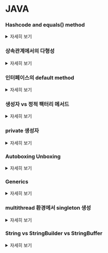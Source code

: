 # JAVA

### Hashcode and equals() method
<details>
   <summary> 자세히 보기 </summary>
 
 <br>
   
   
    equals 메소드는 객체 두개를 파라미터로 받아서 두객체의 동일성을 비교하는 함수이다.

    public boolean equals(Object obj) {
        return (this == obj);
    }
    
   equals 메소드는 오버라이드가 가능하지만 몇가지 제약사항을 가지고 있다.
   1. x.equals(y) 가 true 라면 y.equals(x)도 true 여야 한다.
   2. x.equals(y) 와  y.equals(z) 가 둘다 true 라면 x.equals(z)도 true 여야 한다.
   3. equals 메소드가 수정되지 않는한 항상 equals() 호출은 늘 같은 값을 리턴해야 한다.
    
   hashcode() 는 오브젝트가 가지고 있는 native method이다. object의 hash 값을 리턴하는 함수이다.
    
   hashcode() 메소드에도 몇가지 제약사항이 존재하는데
   1. hashcode()를 호출할떄마다 늘 같은 결과를 리턴해야 한다.
   2. 애플리케이션 실행시마다 hashcode()의 값은 달라진다.
   3. 만약 equals() 메소드로 같은 같은 오브젝트로 판명된다면 두 오브젝트는 같은 hashcode() 값을 가지고 있어야 한다.
   4. 만약 equals() 메소드로 같지 않은 오브젝트로 판명된다면 두 오브젝트는 같은 해쉬 값을 가질 수도 아닐 수도 있다.
    
   4번 제약 사항은 아래를 의미한다.
   If o1.equals(o2), then o1.hashCode() == o2.hashCode() should always be true.
   If o1.hashCode() == o2.hashCode is true, it doesn’t mean that o1.equals(o2) will be true.
    
   만약 당신이 equals() 메소드를 오바라이딩 한다면 거의 대부분의 경우 hashcode()도 오버라이드 해줘야 제약사항을 지킬 수 있다.
   만약 당신이 제약사항을 어겼지만 해당 클래스를 해쉬 테이블의 키로 사용할 것이 아니라면 문제가 발생하지 않는다.
    
</details>

### 상속관계에서의 다형성
<details>
   <summary> 자세히 보기 </summary>
 
 <br>
   
   
   조상 클래스의 참조변수는 자손 클래스의 인스턴스로 초기화가 가능하다.
   
   예를 들어
   
   ```
   class Car {
      
   }
   
   class SportsCar extends Car {
   
   }
   ```
   다음과 같은 클래스가 있을때 Car car = new SportCar(); 과 같은 초기화가 가능하다는 것이다.
   
   이렇게 초기화를 할경우 조상클래스에 있는 멤버들만 사용가능하다는 제약이 있다. 당연히 조상클래스를 자손클래스로 초기화했으니 자손클래스의 멤버변수나 메소드에는 접근이 불가능한 것이다.
   
   역으로 자손클래스를 조상클래스로 초기화가 가능한가? 그건 아니다.
   
   왜냐하면 자손클래스의 멤버가 조상클래스보다 더 많기 때문에 이를 허용하지 않는다.
   
   
</details>

### 인터페이스의 default method
<details>
   <summary> 자세히 보기 </summary>
 
 <br>
   
   
   자바 1.8부터는 인터페이스에서 default method라는 기능을 제공한다.
   
   이는 모두 추상 메서드로 이루어져있는 기존의 인터페이스와 달리 구현체가 있는 메소드를 선언할 수 있게 해준 것이다.
   
   왜냐? 인터페이스 설계는 보통 구현체들의 공통 요소를 뽑아서 추상화를 잘 해야한다.
   
   하지만 설계를 아무리 잘해도 인터페이스에 메소드가 추가돼야할 경우가 생긴다.
   
   이런 경우에 인터페이스의 메소드를 추가하는 경우 그 인터페이스를 구현한 모든 구현체에서 해당 메소드를 다시 구현해줘야 하므로 많은 변경이 생기게 된다.
   
   하지만 이런 경우 default method를 추가해준다면 구현체들에서 해당 메소드를 구현해주는 번거로움을 덜 수 있다. (구현을 안해줘도 된다 default method는)
   
</details>

### 생성자 vs 정적 팩터리 메서드
<details>
   <summary> 자세히 보기 </summary>
   
 <br>
   
 
   클래스의 인스턴스를 생성할때 생성자보다 정적 패터리 메서드가 더 선호된다. 이유는 세가지가 있다.
   
   첫번째는 생성자는 클래스이름과 동일한 반면 (이름이 강제됨) 정적 팩터리 메서드는 조금 더 유의미한 함수 이름을 통해서 생성자를 만들 수 있다.
   
   예로들어 BigInteger.probablePrime()과 BigInteger() 두개 중 어떤 값이 소수인 BigInteger를 반환할 것 같은가? 
   
   정적 팩터리 메서드는 함수 명을 통해서 어떤 인스턴스를 받을 것인지 예상이 쉽게 만들어준다.
   
   두번째는 호출될때마다 인스턴스를 새로 생성하지 않아도 된다는 점이다.
   
   정적 팩터리 메서드를 사용하면 계속 새로운 인스턴스를 생성하는 것이 아니라 이미 인스턴스가 있다면 해당 인스턴스를 리턴해준다거나 또는 아예 인스턴스를 생성하지 않는등 인스턴스를 통제할 수 있는 방법을 제공해준다.
   
   예를들어 어떤 클래스의 인스턴스를 싱글턴으로 강제하고 싶으면 정적팩터리 메서드 패턴으로 가능하다.
   
   세번째는 반환 타입의 하위 타입 객체를 반환할 수 있다.
   
   인터페이스의 정적메서드를 통해서 구현체인 여러개의 클래스중 하나를 반환할 수 있게끔 할 수 있다. 이는 구현 클래스를 공개하지 않고도 해당 객체를 반환할 수 있게하여 API를 작게 유지할 수 있다.
   
   네번째는 매개변수에 따라서 다른 클래스의 객체를 반환할 수 있다. 이는 세번쨰의 장점을 활용한 것인데 매개변수에 따라서 서로 다른 클래스의 인스턴스를 반환하게끔하여 클라이언트로 하여금 유연하게 상황에 맞는 클래스를 사용할 수 있게끔 할 수 있다.
   
   
 <br>

</details>

### private 생성자
<details>
   <summary> 자세히 보기 </summary>
   
   
 <br>
   
   
   private 생성자는 보통 객체를 싱글턴으로 만들기 위해서 사용된다.
   
   왜냐하면 private 생성자는 클라이언트 입장에서 호출할 수 없기 떄문에 클라이언트가 생성자를 호출해서 새로운 인스턴스를 생성하는 것 자체가 불가능해지기 때문이다.
   
   이럴경우 멤버변수로 인스턴스를 생성해놓고 변수자체를 public 하게 하거나 정적 팩터리 메서드를 제공하여 인스턴스를 리턴하는 방식 두가지로 싱글턴 객체를 구현할 수 있다.
   
   싱글턴의 전형적인 예로는 무상태 객체나 설계상 유일해야하는 컴포넌트로 사용한다.
   
   싱글턴 객체는 mock 오브젝트 생성이 어려워 테스트하기가 어렵다는 단점이 있다.

   여기서 주의할 점은 리플렉션 api를 사용하여 private생성자를 호출할 수 있기 때문에 생성자를 수정하여서 두번째 객체가 생성되려고 한다면 아래와 같이 예외를 던지게끔 구현해놓는 것이 좋다.
   
   ```
   private Test() {
    if (INSTANCE != null)
        throw new IllegalArgumentException("Instance already created");
   }
   ```
   
   private생성자는 첫번째 방법이고 싱글턴을 만드는 두번째 방법은 정적 팩터리 메서드를 public static으로 제공하는 것이다. private static final 인스턴스를 반환하게끔 하여서 제2의 인스턴스가 생성되는 것을 방지한다.
   
   만약 싱글턴 객체를 직렬화 하려면 단순히 serializable을 구현하는 것만으로는 부족하다. readResolve메서드를 제공해야 한다. 이렇게 안하면 역직렬화 과정에서 새로운 인스턴스가 생성되기 때문에 readResolve 메소드를 통해서 본디 생성돼있는 객체를 반환하게끔 만들어줘야 한다.
   
   그리고 private 생성자를 만들었을 경우에는 상속이 안된다. 그 이유는 모든 생성자는 따로 명시하지 않아도 상위 클래스의 생성자를 호출하게 되는데 private 생성자는 다른 클래스에서 호출이 안되기 때문이다.
   
</details>


### Autoboxing Unboxing
<details>
   <summary> 자세히 보기 </summary>
 
 <br>
   
   Autoboxing은 primitive type을 랩핑한 클래스를 사용하는 것을 얘기한다. unboxing 반대로 wrapping 된 클래스에서 primitive type으로 변환하는 것을 얘기한다.
   
   이러한 작업은 JVM에서 자동으로 이루어진다. JAVA8 에서는 모든 primitive type에 대한 wrapper class가 존재한다. 이게 왜 필요한가? primitive type에 대한 여러가지 미리 정의된 method들을 제공하기 때문에 유용하게 사용할 수 있다.
   
   그리고 wrapper class는 객체이기 때문에 레퍼런스를 저장하고 있다. 그래서 null값을 가지고 있을 수도 있다. 그리고 wrapper class는 Object를 예상되는 곳에서 사용할 수 있다.
   
   예를 들면 ArrayList같은 Collection은 Object배열 형태로 값을 저장해야 하는데 여기서는 객체가 예상되므로 primitive type을 사용할 수 없다.
   
   그래서 우리가 ArrayList<int> 는 선언 자체가 안되고 ArrayList<Integer>로 선언해야 하는 것이다.
   
   그렇다면 모든 primitive type을 wrapper class로 대신해서 사용해도 되나? 그건 아니다.
   
   wrapper class는 객체이기 때문에 새로운 메모리공간을 사용하게 된다. 우리가 primitive type으로 선언할 수 있는걸 굳이 wrapper class로 사용하게 된다면 불필요한 객체를 다수 생성하게 될 수 있다.
   
   예를 들어
   
   ```
   Long sum = 0;
   for (long i = 0; i < 10; i++) {
      sum += i;                        
   }
   ```
   
   만약 위와 같은 코드가 존재한다면 i가 하나씩 증가할때마다 새로운 sum 객체가 생성될 것이다.
                           
   이는 프로그램의 속도를 매우 느려지게할 뿐 아니라 불필요한 메모리 공간을 너무 많이 생성한다.
                           
   이때 sum을 long으로 선언한다면 primitive 타입에 값을 더하기만 하면 되어 불필요한 객체 생성을 막을 수 있다.
   
   
    
</details>

### Generics
<details>
   <summary> 자세히 보기 </summary>
 
 <br>
   지네릭스는 클래스, 인터페이스, 메소드를 정의할때 타입을 파라미터로 사용할 수 있게 해주는 기술이다. 타입 파라미터는 같은 코드를 여러가지 인풋에 맞게 사용할 수 있도록 해준다. 기존 파라미터는 값인 반면에 제네릭은 타입을 제공한다.

지네릭을 사용할때의 장점은 타입 캐스팅을 없애준다. 만약 지네릭이 없으면 오브젝트 클래스로 사용해야 하는데 이는 해당 객체를 사용할때 구체적인 클래스로 형변환이 필요하다. 하지만 지네릭을 사용하면 형변환이 따로 필요 없다.
	
generic을 구현하기 위해서 자바 컴파일러는 type erasure를 컴파일러에 적용해놨다. erasure는 raw java code를 해석하고 그것을 plain ordinary class, interface, method로 컴파일 타임에 변환한다. 그렇기 떄문에 generic은 런타임 오버헤드가 존재하지 않는다. type erasure는 제네릭을 지워버리고 Object나 해당 타입의 슈퍼클래스로 대체한다. 그리고 타입캐스팅을 집어넣어서 type safy를 보장한다.


```
List list = new ArrayList();
list.add("hello");
String s = **(String)** list.get(0);
```

```
List<String> list = new ArrayList<String>();
list.add("hello");
String s = list.get(0);   // no cast
```



    
</details>


### multithread 환경에서 singleton 생성
<details>
   <summary> 자세히 보기 </summary>
 
 <br>
   singleton을 만들기 위해서 우리는 일반적으로 private생성자를 생성해놓고 정적 팩터리 메서드를 생성하여 인스턴스가 없으면 새로 생성하고 이미 존재한다면 기존 인스턴스를 리턴하는 형식으로 싱글턴 객체를 생성한다.
   
   위의 방법이 아무 문제 없어 보이지만 멀티스레드 환경에서는 얘기가 다르다.
   
   멀티 스레드 환경에서는 
   
   ```
   if (instance == null) {
      return new Singleton();
   }
   ```
   
   이런식의 코드를 작성해도 여러개의 스레드가 동시에 if문 안으로 들어가게되면 하나의 객체 생성이 아닌 여러개의 객체가 생성될 수 있다.
   
   그렇다면 해당 인스턴스를 생성하는 부분 전체를 lock을 걸어서 여러개의 멀티스레드가 동시에 객체를 생성하는 것을 방지해야 될 것이다.
   
   이는 synchronized 키워드 또는 lock 키워드를 통해서 가능하다.
   
   하지만 인스턴스 생성함수 전체에 lock을 걸게 된다면 이미 인스턴스가 생성된 후에도 lock이 걸리므로 굉장히 성능에 악영향을 줄 것이다.
   
   그래서 이경우 
   
   ```
   if (instance == null) {
      synchronized (mutex) {
		   result = instance;
			if (result == null) {
				instance = result = new ASingleton();
         }
      }  
   }
   ```
   
   이렇게 instance가 널일 경우 그 안에서만 락을 걸어서 한번더 인스턴스의 null체크를 하고 인스턴스를 생성하는 로직을 만들게 되면 이미 인스턴스가 생성되지 않은 상태에서는 lock이 걸리지 않으므로 성능을 높일 수 있다.
   
   여기서 또 주의해야될 사항은 instance에 새로운 객체를 넣어주는 행위는 스레드가 돌고 있는 코어의 캐시에 저장되고 램 메모리에 동기화 되지 않는다. 원래 스레드는 코어의 캐시에 업데이트를 하고 해당 내용을 ram과 언제 동기화할지는 아무도 알 수 없다.
   
   그렇기 때문에 A라는 스레드가 instance를 생성했어도 B스레드 입장에서는 여전히 null로 확인될 수 있는 것이다.
   
   이 경우를 방지하기 위해서 instance 변수에 volatile 키워드를 넣어서 변화가 생기면 바로 ram과 동기화를 강제로 시킨다면 위와 같은 문제를 해결할 수 있다.


    
</details>
	
	
### String vs StringBuilder vs StringBuffer
<details>
   <summary> 자세히 보기 </summary>
 
 <br>
String은 final class이다. 한번 생성되고 나면 그 값이 변하지 않는다. String안에 value라는 바이트 배열은 final로 선언돼있기 때문이다.
	
String은 final class로 선언돼있어서 몇가지 이점을 갖는다. 일단 불변한 객체이므로 멀티스레드 환경에서 접근할때 안전하다.
	
readOnly이기 때문이다.
	
그렇기 때문에 같은 스트링은 재 생성하지 않고 기존에 있는 String pool에서 가져다 쓰므로 메모리 절감 효과도 가져온다.

StringBuilder 역시 byte 배열을 내부적으로 가지고 있다.
하지만 String과 달리 final클래스가 아니다. 그래서 Append를 하면 내부적으로 str.getBytes()를 호출하여 String byte배열을 System.arraycopy로 StringBuilder에서 사용하는 byte배열로 퍼담는다.

물론 이 과정을 진행하기 전에 byte배열의 크기를 살피고 capacity를 초과하는 경우 value 배열에 Arrays.copy를 통해서 기존 값을 담음과 동시에 새로운 length를 부여한다.

위 과정은 ArrayList에 값을 추가하는 과정과 매우 유사하다.
내부적으로는 배열로 선언돼있지만 동적으로 작동하는 것처럼 보이기 위해 element를 추가할때마다 capacity를 확인하고 부족하면 늘린뒤에 copy함수를 통해 기존 값들을 담는다.
	
StringBuffer와 StringBuilder는 둘다 AbstractStringBuilder를 상속한 클래스이다.

두개의 차이점은 StringBuffer는 AbstractStringBuilder의 메소드를 오버라이드 할때 전부 synchronized keyword를 붙였다는 점이 다르다. 이는 메소드에 진입할때 락을 건다는 뜻이고 멀티스레드 환경에서 안전한 사용을 보장받을 수 있다. 하지만 매번 메소드 호출마다 락을 걸기때문에 성능면에서는 StringBuilder보다 느릴 수 밖에 없다.

그러기 때문에 단일 스레드 환경에서는 StringBuilder를 쓰는게 더 효율적이라고 볼 수 있다.

    
</details>
